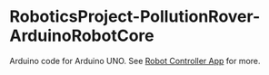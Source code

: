 # RoboticsProject-PollutionRover-ArduinoRobotCore
Arduino code for Arduino UNO.
See [Robot Controller App](https://github.com/jaideepheer/RoboticsProject-PollutionRover-RobotControllerApp) for more.
